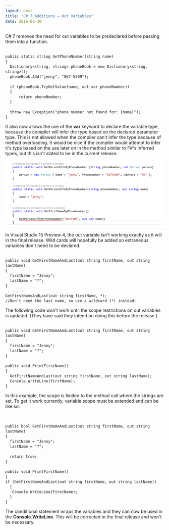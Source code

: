 ```yaml
---
layout: post
title: "C# 7 Additions – Out Variables"
date: 2016-08-30
---
```


C# 7 removes the need for out variables to be predeclared before passing them into a function.  


```

public static string GetPhoneNumber(string name)
{
  Dictionary<string, string> phoneBook = new Dictionary<string, string>();
  phoneBook.Add("jenny", "867-5309");
  
  if (phoneBook.TryGetValue(name, out var phoneNumber))
  {
      return phoneNumber;
  }
  
  throw new Exception("phone number not found for: {name}");
}

```


It also now allows the use of the <strong>var</strong> keyword to declare the variable type, because the compiler will infer the type based on the declared parameter type. This is not allowed when the compiler can't infer the type because of method overloading.  It would be nice if the compiler would attempt to infer it's type based on the use later on in the method similar to F#'s inferred types, but this isn't slated to be in the current release. 

<img src="https://raw.githubusercontent.com/kemiller2002/StructuredSight/master/C%23Seven/OutVariableConfused.png" alt="compiler confused because of method overloading. " />

In Visual Studio 15 Preview 4, the out variable isn't working exactly as it will in the final release.  Wild cards will hopefully be added so extraneous variables don't need to be declared. 


```

public void GetFirstNameAndLast(out string firstName, out string lastName)
{
  firstName = "Jenny";
  lastName = "?";
}
 . . . . 
GetFirstNameAndLast(out string firstName, *);
//Don't need the last name, so use a wildcard (*) instead;

```


The following code won't work until the scope restrictions on out variables is updated.  (They have said they intend on doing this before the release.)


```

public void GetFirstNameAndLast(out string firstName, out string lastName)
{
  firstName = "Jenny";
  lastName = "?";
}

public void PrintFirstName()
{
  GetFirstNameAndLast(out string firstName, out string lastName);
  Console.WriteLine(firstName);
}

```


In this example, the scope is limited to the method call where the strings are set.  To get it work currently, variable scope must be extended and can be like so: 


```


public bool GetFirstNameAndLast(out string firstName, out string lastName)
{
  firstName = "Jenny";
  lastName = "?";

  return true;
}

public void PrintFirstName()
{
if (GetFirstNameAndLast(out string firstName, out string lastName))
  {
   Console.WriteLine(firstName);
  }
}

```


The conditional statement wraps the variables and they can now be used in the <strong>Console.WriteLine</strong>.  This will be corrected in the final release and won't be necessary.